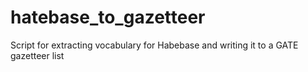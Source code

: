 # hatebase_to_gazetteer
Script for extracting vocabulary for Habebase and writing it to a GATE gazetteer list
